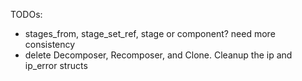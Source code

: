 TODOs:
- stages_from, stage_set_ref, stage or component? need more consistency
- delete Decomposer, Recomposer, and Clone. Cleanup the ip and ip_error structs
